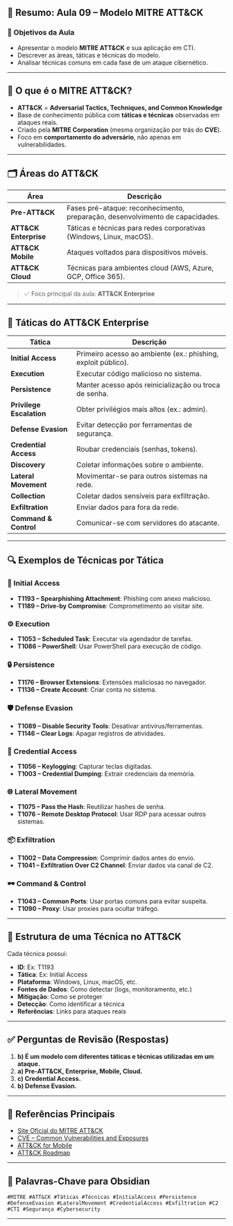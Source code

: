 
## 🎯 Resumo: Aula 09 – Modelo MITRE ATT&CK

### 📌 Objetivos da Aula
- Apresentar o modelo **MITRE ATT&CK** e sua aplicação em CTI.
- Descrever as áreas, táticas e técnicas do modelo.
- Analisar técnicas comuns em cada fase de um ataque cibernético.

---

## 🧩 O que é o MITRE ATT&CK?

- **ATT&CK** = **Adversarial Tactics, Techniques, and Common Knowledge**
- Base de conhecimento pública com **táticas e técnicas** observadas em ataques reais.
- Criado pela **MITRE Corporation** (mesma organização por trás do **CVE**).
- Foco em **comportamento do adversário**, não apenas em vulnerabilidades.

---

## 🗂️ Áreas do ATT&CK

| Área | Descrição |
|------|-----------|
| **Pre-ATT&CK** | Fases pré-ataque: reconhecimento, preparação, desenvolvimento de capacidades. |
| **ATT&CK Enterprise** | Táticas e técnicas para redes corporativas (Windows, Linux, macOS). |
| **ATT&CK Mobile** | Ataques voltados para dispositivos móveis. |
| **ATT&CK Cloud** | Técnicas para ambientes cloud (AWS, Azure, GCP, Office 365). |

> ✅ Foco principal da aula: **ATT&CK Enterprise**

---

## 🧠 Táticas do ATT&CK Enterprise

| Tática | Descrição |
|--------|-----------|
| **Initial Access** | Primeiro acesso ao ambiente (ex.: phishing, exploit público). |
| **Execution** | Executar código malicioso no sistema. |
| **Persistence** | Manter acesso após reinicialização ou troca de senha. |
| **Privilege Escalation** | Obter privilégios mais altos (ex.: admin). |
| **Defense Evasion** | Evitar detecção por ferramentas de segurança. |
| **Credential Access** | Roubar credenciais (senhas, tokens). |
| **Discovery** | Coletar informações sobre o ambiente. |
| **Lateral Movement** | Movimentar-se para outros sistemas na rede. |
| **Collection** | Coletar dados sensíveis para exfiltração. |
| **Exfiltration** | Enviar dados para fora da rede. |
| **Command & Control** | Comunicar-se com servidores do atacante. |

---

## 🔍 Exemplos de Técnicas por Tática

### 🚪 Initial Access
- **T1193 – Spearphishing Attachment**: Phishing com anexo malicioso.
- **T1189 – Drive-by Compromise**: Comprometimento ao visitar site.

### ⚙️ Execution
- **T1053 – Scheduled Task**: Executar via agendador de tarefas.
- **T1086 – PowerShell**: Usar PowerShell para execução de código.

### 🔒 Persistence
- **T1176 – Browser Extensions**: Extensões maliciosas no navegador.
- **T1136 – Create Account**: Criar conta no sistema.

### 🛡️ Defense Evasion
- **T1089 – Disable Security Tools**: Desativar antivírus/ferramentas.
- **T1146 – Clear Logs**: Apagar registros de atividades.

### 🔑 Credential Access
- **T1056 – Keylogging**: Capturar teclas digitadas.
- **T1003 – Credential Dumping**: Extrair credenciais da memória.

### 🌐 Lateral Movement
- **T1075 – Pass the Hash**: Reutilizar hashes de senha.
- **T1076 – Remote Desktop Protocol**: Usar RDP para acessar outros sistemas.

### 📦 Exfiltration
- **T1002 – Data Compression**: Comprimir dados antes do envio.
- **T1041 – Exfiltration Over C2 Channel**: Enviar dados via canal de C2.

### 🕶️ Command & Control
- **T1043 – Common Ports**: Usar portas comuns para evitar suspeita.
- **T1090 – Proxy**: Usar proxies para ocultar tráfego.

---

## 🧪 Estrutura de uma Técnica no ATT&CK

Cada técnica possui:

- **ID**: Ex: T1193
- **Tática**: Ex: Initial Access
- **Plataforma**: Windows, Linux, macOS, etc.
- **Fontes de Dados**: Como detectar (logs, monitoramento, etc.)
- **Mitigação**: Como se proteger
- **Detecção**: Como identificar a técnica
- **Referências**: Links para ataques reais

---

## ✅ Perguntas de Revisão (Respostas)

1. **b) É um modelo com diferentes táticas e técnicas utilizadas em um ataque.**
2. **a) Pre-ATT&CK, Enterprise, Mobile, Cloud.**
3. **c) Credential Access.**
4. **b) Defense Evasion.**

---

## 🔗 Referências Principais

- [Site Oficial do MITRE ATT&CK](https://attack.mitre.org/)
- [CVE – Common Vulnerabilities and Exposures](https://cve.mitre.org/)
- [ATT&CK for Mobile](https://attack.mitre.org/resources/mobile-introduction/)
- [ATT&CK Roadmap](https://attack.mitre.org/docs/attack_roadmap.pdf)

---

## 🧠 Palavras-Chave para Obsidian

```
#MITRE #ATT&CK #Táticas #Técnicas #InitialAccess #Persistence #DefenseEvasion #LateralMovement #CredentialAccess #Exfiltration #C2 #CTI #Segurança #Cybersecurity
```

---
